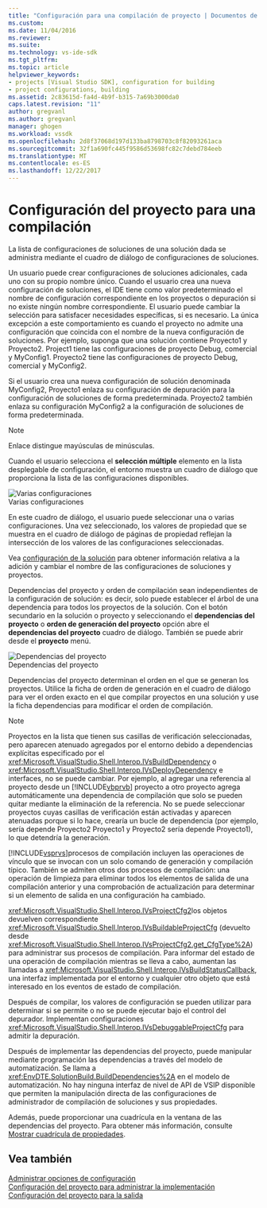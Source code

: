 ```yaml
---
title: "Configuración para una compilación de proyecto | Documentos de Microsoft"
ms.custom: 
ms.date: 11/04/2016
ms.reviewer: 
ms.suite: 
ms.technology: vs-ide-sdk
ms.tgt_pltfrm: 
ms.topic: article
helpviewer_keywords:
- projects [Visual Studio SDK], configuration for building
- project configurations, building
ms.assetid: 2c83615d-fa4d-4b9f-b315-7a69b3000da0
caps.latest.revision: "11"
author: gregvanl
ms.author: gregvanl
manager: ghogen
ms.workload: vssdk
ms.openlocfilehash: 2d8f37068d197d133ba8798703c8f82093261aca
ms.sourcegitcommit: 32f1a690fc445f9586d53698fc82c7debd784eeb
ms.translationtype: MT
ms.contentlocale: es-ES
ms.lasthandoff: 12/22/2017
---
```

# <a name="project-configuration-for-building"></a>Configuración del proyecto para una compilación
La lista de configuraciones de soluciones de una solución dada se administra mediante el cuadro de diálogo de configuraciones de soluciones.  
  
 Un usuario puede crear configuraciones de soluciones adicionales, cada uno con su propio nombre único. Cuando el usuario crea una nueva configuración de soluciones, el IDE tiene como valor predeterminado el nombre de configuración correspondiente en los proyectos o depuración si no existe ningún nombre correspondiente. El usuario puede cambiar la selección para satisfacer necesidades específicas, si es necesario. La única excepción a este comportamiento es cuando el proyecto no admite una configuración que coincida con el nombre de la nueva configuración de soluciones. Por ejemplo, suponga que una solución contiene Proyecto1 y Proyecto2. Project1 tiene las configuraciones de proyecto Debug, comercial y MyConfig1. Proyecto2 tiene las configuraciones de proyecto Debug, comercial y MyConfig2.  
  
 Si el usuario crea una nueva configuración de solución denominada MyConfig2, Proyecto1 enlaza su configuración de depuración para la configuración de soluciones de forma predeterminada. Proyecto2 también enlaza su configuración MyConfig2 a la configuración de soluciones de forma predeterminada.  
  
> [!NOTE]
>  Enlace distingue mayúsculas de minúsculas.  
  
 Cuando el usuario selecciona el **selección múltiple** elemento en la lista desplegable de configuración, el entorno muestra un cuadro de diálogo que proporciona la lista de las configuraciones disponibles.  
  
 ![Varias configuraciones](../../extensibility/internals/media/vsmultiplecfgs.gif "vsMultipleCfgs")  
Varias configuraciones  
  
 En este cuadro de diálogo, el usuario puede seleccionar una o varias configuraciones. Una vez seleccionado, los valores de propiedad que se muestra en el cuadro de diálogo de páginas de propiedad reflejan la intersección de los valores de las configuraciones seleccionadas.  
  
 Vea [configuración de la solución](../../extensibility/internals/solution-configuration.md) para obtener información relativa a la adición y cambiar el nombre de las configuraciones de soluciones y proyectos.  
  
 Dependencias del proyecto y orden de compilación sean independientes de la configuración de solución: es decir, solo puede establecer el árbol de una dependencia para todos los proyectos de la solución. Con el botón secundario en la solución o proyecto y seleccionando el **dependencias del proyecto** o **orden de generación del proyecto** opción abre el **dependencias del proyecto** cuadro de diálogo. También se puede abrir desde el **proyecto** menú.  
  
 ![Dependencias del proyecto](../../extensibility/internals/media/vsprojdependencies.gif "vsProjDependencies")  
Dependencias del proyecto  
  
 Dependencias del proyecto determinan el orden en el que se generan los proyectos. Utilice la ficha de orden de generación en el cuadro de diálogo para ver el orden exacto en el que compilar proyectos en una solución y use la ficha dependencias para modificar el orden de compilación.  
  
> [!NOTE]
>  Proyectos en la lista que tienen sus casillas de verificación seleccionadas, pero aparecen atenuado agregados por el entorno debido a dependencias explícitas especificado por el <xref:Microsoft.VisualStudio.Shell.Interop.IVsBuildDependency> o <xref:Microsoft.VisualStudio.Shell.Interop.IVsDeployDependency> e interfaces, no se puede cambiar. Por ejemplo, al agregar una referencia al proyecto desde un [!INCLUDE[vbprvb](../../code-quality/includes/vbprvb_md.md)] proyecto a otro proyecto agrega automáticamente una dependencia de compilación que solo se pueden quitar mediante la eliminación de la referencia. No se puede seleccionar proyectos cuyas casillas de verificación están activadas y aparecen atenuadas porque si lo hace, crearía un bucle de dependencia (por ejemplo, sería depende Proyecto2 Proyecto1 y Proyecto2 sería depende Proyecto1), lo que detendría la generación.  
  
 [!INCLUDE[vsprvs](../../code-quality/includes/vsprvs_md.md)]procesos de compilación incluyen las operaciones de vínculo que se invocan con un solo comando de generación y compilación típico. También se admiten otros dos procesos de compilación: una operación de limpieza para eliminar todos los elementos de salida de una compilación anterior y una comprobación de actualización para determinar si un elemento de salida en una configuración ha cambiado.  
  
 <xref:Microsoft.VisualStudio.Shell.Interop.IVsProjectCfg2>los objetos devuelven correspondiente <xref:Microsoft.VisualStudio.Shell.Interop.IVsBuildableProjectCfg> (devuelto desde <xref:Microsoft.VisualStudio.Shell.Interop.IVsProjectCfg2.get_CfgType%2A>) para administrar sus procesos de compilación. Para informar del estado de una operación de compilación mientras se lleva a cabo, aumentan las llamadas a <xref:Microsoft.VisualStudio.Shell.Interop.IVsBuildStatusCallback>, una interfaz implementada por el entorno y cualquier otro objeto que está interesado en los eventos de estado de compilación.  
  
 Después de compilar, los valores de configuración se pueden utilizar para determinar si se permite o no se puede ejecutar bajo el control del depurador. Implementan configuraciones <xref:Microsoft.VisualStudio.Shell.Interop.IVsDebuggableProjectCfg> para admitir la depuración.  
  
 Después de implementar las dependencias del proyecto, puede manipular mediante programación las dependencias a través del modelo de automatización. Se llama a <xref:EnvDTE.SolutionBuild.BuildDependencies%2A> en el modelo de automatización. No hay ninguna interfaz de nivel de API de VSIP disponible que permiten la manipulación directa de las configuraciones de administrador de compilación de soluciones y sus propiedades.  
  
 Además, puede proporcionar una cuadrícula en la ventana de las dependencias del proyecto. Para obtener más información, consulte [Mostrar cuadrícula de propiedades](../../extensibility/internals/properties-display-grid.md).  
  
## <a name="see-also"></a>Vea también  
 [Administrar opciones de configuración](../../extensibility/internals/managing-configuration-options.md)   
 [Configuración del proyecto para administrar la implementación](../../extensibility/internals/project-configuration-for-managing-deployment.md)   
 [Configuración del proyecto para la salida](../../extensibility/internals/project-configuration-for-output.md)